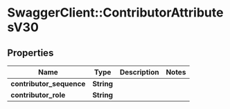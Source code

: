 # SwaggerClient::ContributorAttributesV30

## Properties
Name | Type | Description | Notes
------------ | ------------- | ------------- | -------------
**contributor_sequence** | **String** |  | 
**contributor_role** | **String** |  | 


